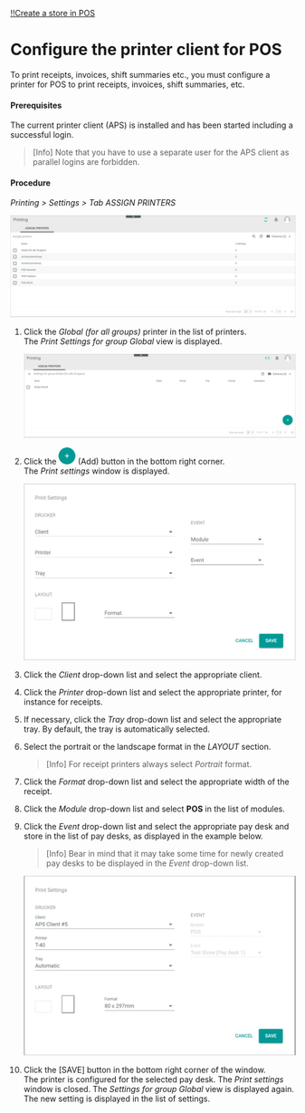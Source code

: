 [!!Create a store in POS](./06_CreateStore.md)

[comment]: <> (add link to Install the APS, link to Printing module if available)

# Configure the printer client for POS

[comment]: <> (Need more information about the APS)

To print receipts, invoices, shift summaries etc., you must configure a printer for POS to print receipts, invoices, shift summaries, etc.

#### Prerequisites

The current printer client (APS) is installed and has been started including a successful login.

> [Info] Note that you have to use a separate user for the APS client as parallel logins are forbidden.

#### Procedure

*Printing > Settings > Tab ASSIGN PRINTERS*

![Assign printers](../../Assets/Screenshots/Printing/Settings/AssignPrinters.png "[Assign printers]")

1. Click the *Global (for all groups)* printer in the list of printers.   
    The *Print Settings for group Global* view is displayed.

    ![Settings for group Global](../../Assets/Screenshots/Printing/Settings/SettingsGroup.png "[Settings for group Global]")

2. Click the ![Add](../../Assets/Icons/Plus01.png "[Add]") (Add) button in the bottom right corner.   
    The *Print settings* window is displayed.

    ![Print settings](../../Assets/Screenshots/Printing/Settings/PrintSettings.png "[Print settings]")

3. Click the *Client* drop-down list and select the appropriate client.

4. Click the *Printer* drop-down list and select the appropriate printer, for instance for receipts.

5. If necessary, click the *Tray* drop-down list and select the appropriate tray. By default, the tray is automatically selected.

6. Select the portrait or the landscape format in the *LAYOUT* section.

    > [Info] For receipt printers always select *Portrait* format.

7. Click the *Format* drop-down list and select the appropriate width of the receipt.

8. Click the *Module* drop-down list and select **POS** in the list of modules.

9. Click the *Event* drop-down list and select the appropriate pay desk and store in the list of pay desks, as displayed in the example below.

    > [Info] Bear in mind that it may take some time for newly created pay desks to be displayed in the *Event* drop-down list.

    ![Print settings example](../../Assets/Screenshots/Printing/Settings/PrintSettingsExample.png "[Print settings example]")

10. Click the [SAVE] button in the bottom right corner of the window.   
    The printer is configured for the selected pay desk. The *Print settings* window is closed. The *Settings for group Global* view is displayed again. The new setting is displayed in the list of settings.

[comment]: <> (Frage von Hannah: Is that right? Check it, when APS is installed. Frage von MV: Diese Procedure wäre für mich eher 'Define the printer' unter 06_Createstore.md, wenn man ein Store manuell erstellt. Ich habe von Create store auf diese Procedure einfach verwiesen. Die Prerequisites hier stimmen aber nicht ganz, denn man braucht schon ein Store und ein Pay desk erstellt zu haben, damit die hier zuweisen kann. Aber was muss der Benutzer vorher machen, um einen Drucker zu konfigurieren, das wird nicht erklärt.)
